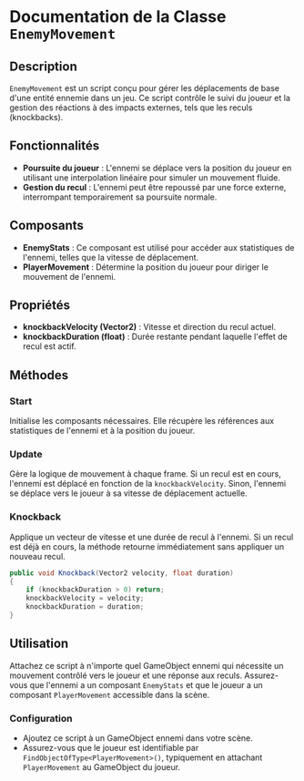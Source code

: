 # Documentation de la Classe `EnemyMovement`

## Description

`EnemyMovement` est un script conçu pour gérer les déplacements de base d'une entité ennemie dans un jeu. Ce script contrôle le suivi du joueur et la gestion des réactions à des impacts externes, tels que les reculs (knockbacks).

## Fonctionnalités

- **Poursuite du joueur** : L'ennemi se déplace vers la position du joueur en utilisant une interpolation linéaire pour simuler un mouvement fluide.
- **Gestion du recul** : L'ennemi peut être repoussé par une force externe, interrompant temporairement sa poursuite normale.

## Composants

- **EnemyStats** : Ce composant est utilisé pour accéder aux statistiques de l'ennemi, telles que la vitesse de déplacement.
- **PlayerMovement** : Détermine la position du joueur pour diriger le mouvement de l'ennemi.

## Propriétés

- **knockbackVelocity (Vector2)** : Vitesse et direction du recul actuel.
- **knockbackDuration (float)** : Durée restante pendant laquelle l'effet de recul est actif.

## Méthodes

### Start

Initialise les composants nécessaires. Elle récupère les références aux statistiques de l'ennemi et à la position du joueur.

### Update

Gère la logique de mouvement à chaque frame. Si un recul est en cours, l'ennemi est déplacé en fonction de la `knockbackVelocity`. Sinon, l'ennemi se déplace vers le joueur à sa vitesse de déplacement actuelle.

### Knockback

Applique un vecteur de vitesse et une durée de recul à l'ennemi. Si un recul est déjà en cours, la méthode retourne immédiatement sans appliquer un nouveau recul.

```csharp
public void Knockback(Vector2 velocity, float duration)
{
    if (knockbackDuration > 0) return; 
    knockbackVelocity = velocity; 
    knockbackDuration = duration; 
}
```

## Utilisation

Attachez ce script à n'importe quel GameObject ennemi qui nécessite un mouvement contrôlé vers le joueur et une réponse aux reculs. Assurez-vous que l'ennemi a un composant `EnemyStats` et que le joueur a un composant `PlayerMovement` accessible dans la scène.

### Configuration

- Ajoutez ce script à un GameObject ennemi dans votre scène.
- Assurez-vous que le joueur est identifiable par `FindObjectOfType<PlayerMovement>()`, typiquement en attachant `PlayerMovement` au GameObject du joueur.
